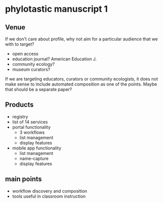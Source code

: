 # phylotastic manuscript 1

## Venue

If we don't care about profile, why not aim for a particular audience that we with to target?
* open access
* education journal?  American Education J. 
* community ecology?  
* museum curators? 

If we are targeting educators, curators or community ecologists, it does not make sense to include automated composition as one of the points.  Maybe that should be a separate paper?  

## Products

* registry 
* list of 14 services
* portal functionality
   * 3 workflows 
   * list management
   * display features 
* mobile app functionality 
   * list management
   * name-capture
   * display features 

## main points  

* workflow discovery and composition 
* tools useful in classroom instruction 

